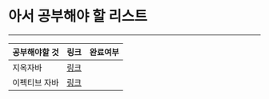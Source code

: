 # 아서 공부해야 할 리스트

---

| 공부해야할 것 | 링크                                                                                | 완료여부  |
|-----|-----------------------------------------------------------------------------------|-------|
| 지옥자바 | [링크](https://slime-scorpio-806.notion.site/Java-f815bd4274af464486abc34d3397ee2e) |  |
| 이펙티브 자바 | [링크](https://slime-scorpio-806.notion.site/91b10bbc98074850a1685af488eed4f3) |       |

